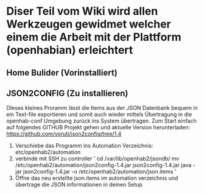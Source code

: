 # Diser Teil vom Wiki wird allen Werkzeugen gewidmet welcher einem die Arbeit mit der Plattform (openhabian) erleichtert

## Home Bulider (Vorinstalliert)


## JSON2CONFIG (Zu installieren)
DIeses kleines Proramm lässt die Items aus der JSON Datenbank bequem in ein Text-file exportieren und somit auch wieder mittels Übertragung in die openhab-conf Umgebung zurück ins System übertragen.
Zum Start einfach auf folgendes GITHUB Projekt gehen und aktuelle Version herunterladen: <https://github.com/voruti/json2config/tree/1.4>

1. Verschiebe das Programm ins Automation Verzeichnis: etc/openhab2/automation
2. verbinde mit SSH zu controller 
' cd /var/lib/openhab2/jsondb/
mv /etc/openhab2/automation/json2config-1.4.jar json2config-1.4.jar
java -jar json2config-1.4.jar -o /etc/openhab2/automation/json.items
'
3.  Öffne das neu erstellte json.items im automation verzeichnis und übertrage die JSON informationen in deinen Setup
